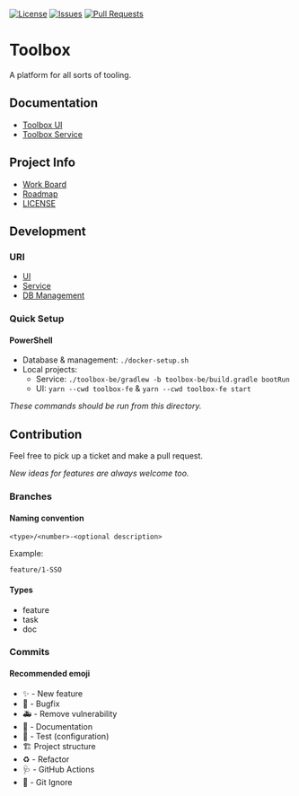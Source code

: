 [![License](https://img.shields.io/badge/license-MIT-blue)](LICENSE.md)
[![Issues](https://img.shields.io/github/issues/h3ar7b3a7/Toolbox)](https://github.com/H3AR7B3A7/Toolbox/issues)
[![Pull Requests](https://img.shields.io/github/issues-pr-raw/h3ar7b3a7/Toolbox)](https://github.com/H3AR7B3A7/Toolbox/pulls)

# Toolbox

A platform for all sorts of tooling.

## Documentation

- [Toolbox UI](toolbox-fe/README.md)
- [Toolbox Service](toolbox-be/README.md)

## Project Info

- [Work Board](https://github.com/users/H3AR7B3A7/projects/1/views/1)
- [Roadmap](Roadmap.md)
- [LICENSE](LICENSE.md)

## Development

### URI

- [UI](http://localhost:4200)
- [Service](http://localhost:8080)
- [DB Management](http://localhost:8081)

### Quick Setup

#### PowerShell

- Database & management: `./docker-setup.sh`
- Local projects:
    - Service: `./toolbox-be/gradlew -b toolbox-be/build.gradle bootRun`
    - UI: `yarn --cwd toolbox-fe` &  `yarn --cwd toolbox-fe start`

_These commands should be run from this directory._

[//]: # (TODO: Add spring & angular app to docker-compose)

## Contribution

Feel free to pick up a ticket and make a pull request.

_New ideas for features are always welcome too._

### Branches

#### Naming convention

`<type>/<number>-<optional description>`

Example:

`feature/1-SSO`

#### Types

- feature
- task
- doc

### Commits

#### Recommended emoji

- :sparkles: - New feature
- :bug: - Bugfix
- :ambulance: - Remove vulnerability
- :memo: - Documentation
- :microscope: - Test (configuration)
- :building_construction: Project structure
- :recycle: - Refactor
- :stethoscope: - GitHub Actions
- :see_no_evil: - Git Ignore